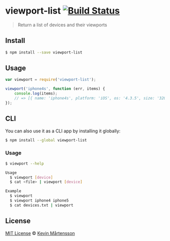 # viewport-list [![Build Status](https://travis-ci.org/kevva/viewport-list.svg?branch=master)](https://travis-ci.org/kevva/viewport-list)

> Return a list of devices and their viewports

## Install

```bash
$ npm install --save viewport-list
```

## Usage

```js
var viewport = require('viewport-list');

viewport('iphone4s', function (err, items) {
    console.log(items);
    // => [{ name: 'iphone4s', platform: 'iOS', os: '4.3.5', size: '320x480', release: '2011-10' }]
});
```

## CLI

You can also use it as a CLI app by installing it globally:

```bash
$ npm install --global viewport-list
```

### Usage

```bash
$ viewport --help

Usage
  $ viewport [device]
  $ cat <file> | viewport [device]

Example
  $ viewport
  $ viewport iphone4 iphone5
  $ cat devices.txt | viewport
```

## License

[MIT License](http://en.wikipedia.org/wiki/MIT_License) © [Kevin Mårtensson](https://github.com/kevva)
